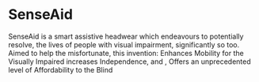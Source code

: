 # SenseAid
SenseAid is a smart assistive headwear which endeavours to potentially resolve, the lives of people with visual impairment, significantly so too. Aimed to help the misfortunate, this invention: Enhances Mobility for the Visually Impaired increases Independence, and , Offers an unprecedented level of Affordability to the Blind
